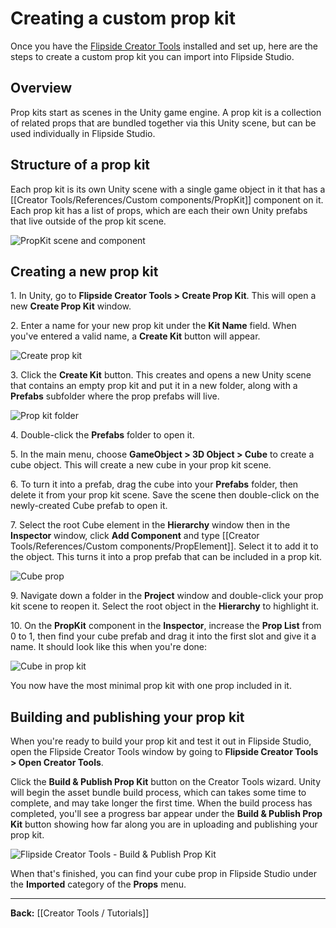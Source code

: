 # Creating a custom prop kit

Once you have the [Flipside Creator Tools](/docs/2023.1/creator-tools) installed and set up, here are the steps to create a custom prop kit you can import into Flipside Studio.

## Overview

Prop kits start as scenes in the Unity game engine. A prop kit is a collection of related props that are bundled together via this Unity scene, but can be used individually in Flipside Studio.

## Structure of a prop kit

Each prop kit is its own Unity scene with a single game object in it that has a [[Creator Tools/References/Custom components/PropKit]] component on it. Each prop kit has a list of props, which are each their own Unity prefabs that live outside of the prop kit scene.

![PropKit scene and component](https://www.flipsidexr.com/files/docs/screenshots/propkit-hierarchy-and-component.png)

## Creating a new prop kit

1\. In Unity, go to **Flipside Creator Tools > Create Prop Kit**. This will open a new **Create Prop Kit** window.

2\. Enter a name for your new prop kit under the **Kit Name** field. When you've entered a valid name, a **Create Kit** button will appear.

![Create prop kit](https://www.flipsidexr.com/files/docs/screenshots/create-prop-kit.png)

3\. Click the **Create Kit** button. This creates and opens a new Unity scene that contains an empty prop kit and put it in a new folder, along with a **Prefabs** subfolder where the prop prefabs will live.

![Prop kit folder](https://www.flipsidexr.com/files/docs/screenshots/prop-kit-folder.png)

4\. Double-click the **Prefabs** folder to open it.

5\. In the main menu, choose **GameObject > 3D Object > Cube** to create a cube object. This will create a new cube in your prop kit scene.

6\. To turn it into a prefab, drag the cube into your **Prefabs** folder, then delete it from your prop kit scene. Save the scene then double-click on the newly-created Cube prefab to open it.

7\. Select the root Cube element in the **Hierarchy** window then in the **Inspector** window, click **Add Component** and type [[Creator Tools/References/Custom components/PropElement]]. Select it to add it to the object. This turns it into a prop prefab that can be included in a prop kit.

![Cube prop](https://www.flipsidexr.com/files/docs/screenshots/cube-prop.png)

9\. Navigate down a folder in the **Project** window and double-click your prop kit scene to reopen it. Select the root object in the **Hierarchy** to highlight it.

10\. On the **PropKit** component in the **Inspector**, increase the **Prop List** from 0 to 1, then find your cube prefab and drag it into the first slot and give it a name. It should look like this when you're done:

![Cube in prop kit](https://www.flipsidexr.com/files/docs/screenshots/cube-in-prop-kit.png)

You now have the most minimal prop kit with one prop included in it.

## Building and publishing your prop kit

When you're ready to build your prop kit and test it out in Flipside Studio, open the Flipside Creator Tools window by going to **Flipside Creator Tools > Open Creator Tools**.

Click the **Build & Publish Prop Kit** button on the Creator Tools wizard. Unity will begin the asset bundle build process, which can takes some time to complete, and may take longer the first time. When the build process has completed,  you'll see a progress bar appear under the **Build & Publish Prop Kit** button showing how far along you are in uploading and publishing your prop kit.

![Flipside Creator Tools - Build & Publish Prop Kit](https://www.flipsidexr.com/files/docs/2023.1/CT_prop-kit-window.png)

When that's finished, you can find your cube prop in Flipside Studio under the **Imported** category of the **Props** menu.

---

**Back:** [[Creator Tools / Tutorials]]
